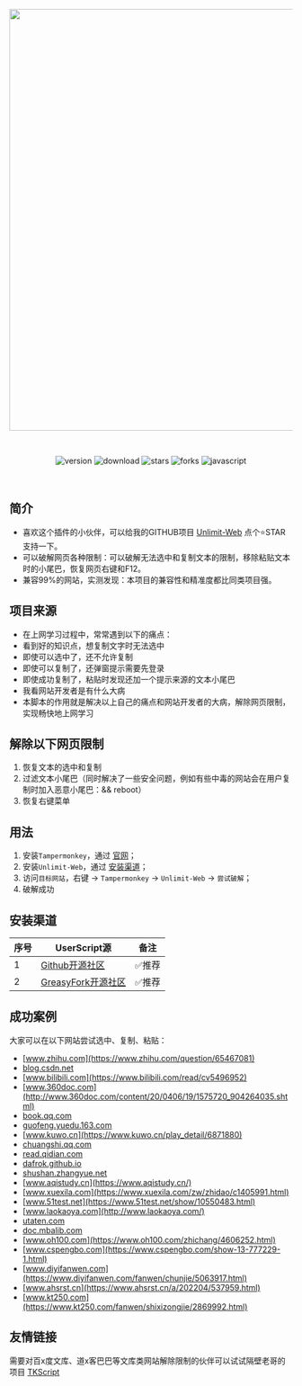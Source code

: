 <br><br>

<center><div align="center">

<img src="/assets/Unlimit-Web.png" width="750"></img>

<br>

<img alt="version" src="https://img.shields.io/greasyfork/v/400515?style=for-the-badge&label=%E7%89%88%E6%9C%AC&logo=velog&logoColor=BE95FF&color=7B68EE"></img>
<img alt="download" src="https://img.shields.io/greasyfork/dt/400515?style=for-the-badge&label=%E7%94%A8%E6%88%B7%E5%AE%89%E8%A3%85%E9%87%8F&logo=bilibili&logoColor=78FF96"></img>
<img alt="stars" src="https://img.shields.io/github/stars/xcanwin/Unlimit-Web?style=for-the-badge&label=Stars&logo=undertale&logoColor=red&color=orange"></img>
<img alt="forks" src="https://img.shields.io/github/forks/xcanwin/Unlimit-Web?style=for-the-badge&label=Forks&logo=stackshare&logoColor=green&color=0AC18E"></img>
<img alt="javascript" src="https://img.shields.io/badge/JavaScript-%3E%3DES13-green?style=for-the-badge&label=JavaScript&logo=JavaScript&color=FDEE21"></img>

</div></center>

<br>

## 简介

- 喜欢这个插件的小伙伴，可以给我的GITHUB项目 [Unlimit-Web](https://github.com/xcanwin/Unlimit-Web/) 点个⭐️STAR支持一下。
- 可以破解网页各种限制：可以破解无法选中和复制文本的限制，移除粘贴文本时的小尾巴，恢复网页右键和F12。
- 兼容99%的网站，实测发现：本项目的兼容性和精准度都比同类项目强。

## 项目来源

- 在上网学习过程中，常常遇到以下的痛点：
- 看到好的知识点，想复制文字时无法选中
- 即使可以选中了，还不允许复制
- 即使可以复制了，还弹窗提示需要先登录
- 即使成功复制了，粘贴时发现还加一个提示来源的文本小尾巴
- 我看网站开发者是有什么大病
- 本脚本的作用就是解决以上自己的痛点和网站开发者的大病，解除网页限制，实现畅快地上网学习

## 解除以下网页限制

1. 恢复文本的选中和复制
2. 过滤文本小尾巴（同时解决了一些安全问题，例如有些中毒的网站会在用户复制时加入恶意小尾巴：&& reboot）
3. 恢复右键菜单

## 用法

1. 安装`Tampermonkey`，通过 [官网](https://www.tampermonkey.net/)；
2. 安装`Unlimit-Web`，通过 [安装渠道](#安装渠道)；
3. 访问`目标网站`，右键 -> `Tampermonkey` -> `Unlimit-Web` -> `尝试破解`；
4. 破解成功

## 安装渠道

| 序号 | UserScript源 | 备注 |
| --- | --- | --- |
| 1 | [Github开源社区](https://raw.githubusercontent.com/xcanwin/Unlimit-Web/main/Unlimit-Web.user.js) | ✅推荐 |
| 2 | [GreasyFork开源社区](https://greasyfork.org/zh-CN/scripts/400515-unlimit-web) | ✅推荐 |

## 成功案例

大家可以在以下网站尝试选中、复制、粘贴：

- [www.zhihu.com](https://www.zhihu.com/question/65467081)
- [blog.csdn.net](https://blog.csdn.net/yilovexing/article/details/53256713)
- [www.bilibili.com](https://www.bilibili.com/read/cv5496952)
- [www.360doc.com](http://www.360doc.com/content/20/0406/19/1575720_904264035.shtml)
- [book.qq.com](https://book.qq.com/book-read/468914/1)
- [guofeng.yuedu.163.com](https://guofeng.yuedu.163.com/book_reader/654ebfbcccd64b3ea0a51934953f300e_4)
- [www.kuwo.cn](https://www.kuwo.cn/play_detail/6871880)
- [chuangshi.qq.com](https://chuangshi.qq.com/bk/xh/AGwENV1oVjIAP1RkATUBYA-r-1.html)
- [read.qidian.com](https://read.qidian.com/chapter/ofR4ZgMW6xioLoerY3WDhg2/2G3lb7hex5z4p8iEw--PPw2/)
- [dafrok.github.io](https://dafrok.github.io/vue-iscroll-view/)
- [shushan.zhangyue.net](http://shushan.zhangyue.net/book/89159/13507319/)
- [www.aqistudy.cn](https://www.aqistudy.cn/)
- [www.xuexila.com](https://www.xuexila.com/zw/zhidao/c1405991.html)
- [www.51test.net](https://www.51test.net/show/10550483.html)
- [www.laokaoya.com](http://www.laokaoya.com/)
- [utaten.com](https://utaten.com/lyric/ja00004711/)
- [doc.mbalib.com](https://doc.mbalib.com/view/e61654c0fdd034c5cdce2879f29940d0.html)
- [www.oh100.com](https://www.oh100.com/zhichang/4606252.html)
- [www.cspengbo.com](https://www.cspengbo.com/show-13-777229-1.html)
- [www.diyifanwen.com](https://www.diyifanwen.com/fanwen/chunjie/5063917.html)
- [www.ahsrst.cn](https://www.ahsrst.cn/a/202204/537959.html)
- [www.kt250.com](https://www.kt250.com/fanwen/shixizongjie/2869992.html)

## 友情链接

需要对百x度文库、道x客巴巴等文库类网站解除限制的伙伴可以试试隔壁老哥的项目 [TKScript](https://greasyfork.org/zh-CN/scripts/405130-%E6%96%87%E6%9C%AC%E9%80%89%E4%B8%AD%E5%A4%8D%E5%88%B6)
